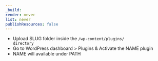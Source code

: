 ```yaml
---
_build:
render: never
list: never
publishResources: false
---
```


- Upload  SLUG folder inside the <code>/wp-content/plugins/ directory</code>
- Go to WordPress dashboard &gt; Plugins &amp; Activate the  NAME plugin
- NAME will available under  PATH